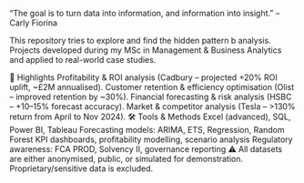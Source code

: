 “The goal is to turn data into information, and information into insight.” – Carly Fiorina

This repository tries to explore and find the hidden pattern b analysis. Projects developed during my MSc in Management & Business Analytics and applied to real-world case studies.

🔑 Highlights
Profitability & ROI analysis (Cadbury – projected +20% ROI uplift, ~£2M annualised).
Customer retention & efficiency optimisation (Olist – improved retention by ~30%).
Financial forecasting & risk analysis (HSBC – +10–15% forecast accuracy).
Market & competitor analysis (Tesla – >130% return from April to Nov 2024).
🛠 Tools & Methods
Excel (advanced), SQL, Power BI, Tableau
Forecasting models: ARIMA, ETS, Regression, Random Forest
KPI dashboards, profitability modelling, scenario analysis
Regulatory awareness: FCA PROD, Solvency II, governance reporting
⚠️ All datasets are either anonymised, public, or simulated for demonstration. Proprietary/sensitive data is excluded.

